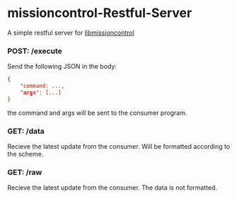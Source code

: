 # missioncontrol-Restful-Server

A simple restful server for [libmissioncontrol](https://github.com/andrew-bork/lib-Mission-Control)

### POST: /execute

Send the following JSON in the body:
```json
{
    "command: ...,
    "args": [...]
}
```
the command and args will be sent to the consumer program.

### GET: /data

Recieve the latest update from the consumer. Will be formatted according to the scheme.

### GET: /raw

Recieve the latest update from the consumer. The data is not formatted.